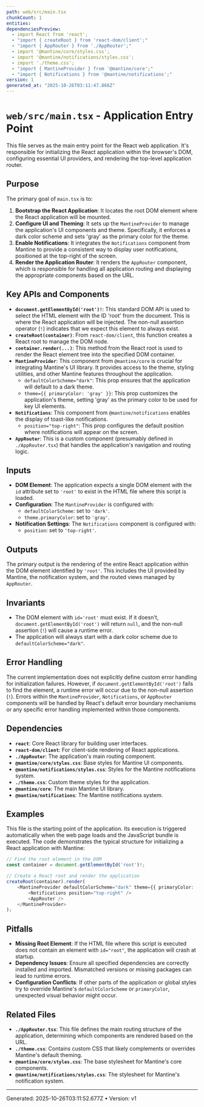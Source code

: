 ```yaml
---
path: web/src/main.tsx
chunkCount: 1
entities:
dependenciesPreview:
  - import React from 'react';
  - "import { createRoot } from 'react-dom/client';"
  - "import { AppRouter } from './AppRouter';"
  - import '@mantine/core/styles.css';
  - import '@mantine/notifications/styles.css';
  - import './theme.css';
  - "import { MantineProvider } from '@mantine/core';"
  - "import { Notifications } from '@mantine/notifications';"
version: 1
generated_at: "2025-10-26T03:11:47.866Z"
---
```

# `web/src/main.tsx` - Application Entry Point

This file serves as the main entry point for the React web application. It's responsible for initializing the React application within the browser's DOM, configuring essential UI providers, and rendering the top-level application router.

## Purpose

The primary goal of `main.tsx` is to:

1.  **Bootstrap the React Application**: It locates the root DOM element where the React application will be mounted.
2.  **Configure UI and Theming**: It sets up the `MantineProvider` to manage the application's UI components and theme. Specifically, it enforces a dark color scheme and sets 'gray' as the primary color for the theme.
3.  **Enable Notifications**: It integrates the `Notifications` component from Mantine to provide a consistent way to display user notifications, positioned at the top-right of the screen.
4.  **Render the Application Router**: It renders the `AppRouter` component, which is responsible for handling all application routing and displaying the appropriate components based on the URL.

## Key APIs and Components

*   **`document.getElementById('root')!`**: This standard DOM API is used to select the HTML element with the ID 'root' from the document. This is where the React application will be injected. The non-null assertion operator (`!`) indicates that we expect this element to always exist.
*   **`createRoot(container)`**: From `react-dom/client`, this function creates a React root to manage the DOM node.
*   **`container.render(...)`**: This method from the React root is used to render the React element tree into the specified DOM container.
*   **`MantineProvider`**: This component from `@mantine/core` is crucial for integrating Mantine's UI library. It provides access to the theme, styling utilities, and other Mantine features throughout the application.
    *   `defaultColorScheme="dark"`: This prop ensures that the application will default to a dark theme.
    *   `theme={{ primaryColor: 'gray' }}`: This prop customizes the application's theme, setting 'gray' as the primary color to be used for key UI elements.
*   **`Notifications`**: This component from `@mantine/notifications` enables the display of toast-like notifications.
    *   `position="top-right"`: This prop configures the default position where notifications will appear on the screen.
*   **`AppRouter`**: This is a custom component (presumably defined in `./AppRouter.tsx`) that handles the application's navigation and routing logic.

## Inputs

*   **DOM Element**: The application expects a single DOM element with the `id` attribute set to `'root'` to exist in the HTML file where this script is loaded.
*   **Configuration**: The `MantineProvider` is configured with:
    *   `defaultColorScheme`: set to `'dark'`.
    *   `theme.primaryColor`: set to `'gray'`.
*   **Notification Settings**: The `Notifications` component is configured with:
    *   `position`: set to `'top-right'`.

## Outputs

The primary output is the rendering of the entire React application within the DOM element identified by `'root'`. This includes the UI provided by Mantine, the notification system, and the routed views managed by `AppRouter`.

## Invariants

*   The DOM element with `id='root'` must exist. If it doesn't, `document.getElementById('root')` will return `null`, and the non-null assertion (`!`) will cause a runtime error.
*   The application will always start with a dark color scheme due to `defaultColorScheme="dark"`.

## Error Handling

The current implementation does not explicitly define custom error handling for initialization failures. However, if `document.getElementById('root')` fails to find the element, a runtime error will occur due to the non-null assertion (`!`). Errors within the `MantineProvider`, `Notifications`, or `AppRouter` components will be handled by React's default error boundary mechanisms or any specific error handling implemented within those components.

## Dependencies

*   **`react`**: Core React library for building user interfaces.
*   **`react-dom/client`**: For client-side rendering of React applications.
*   **`./AppRouter`**: The application's main routing component.
*   **`@mantine/core/styles.css`**: Base styles for Mantine UI components.
*   **`@mantine/notifications/styles.css`**: Styles for the Mantine notifications system.
*   **`./theme.css`**: Custom theme styles for the application.
*   **`@mantine/core`**: The main Mantine UI library.
*   **`@mantine/notifications`**: The Mantine notifications system.

## Examples

This file is the starting point of the application. Its execution is triggered automatically when the web page loads and the JavaScript bundle is executed. The code demonstrates the typical structure for initializing a React application with Mantine:

```typescript
// Find the root element in the DOM
const container = document.getElementById('root')!;

// Create a React root and render the application
createRoot(container).render(
    <MantineProvider defaultColorScheme="dark" theme={{ primaryColor: 'gray' }}>
        <Notifications position="top-right" />
        <AppRouter />
    </MantineProvider>
);
```

## Pitfalls

*   **Missing Root Element**: If the HTML file where this script is executed does not contain an element with `id="root"`, the application will crash at startup.
*   **Dependency Issues**: Ensure all specified dependencies are correctly installed and imported. Mismatched versions or missing packages can lead to runtime errors.
*   **Configuration Conflicts**: If other parts of the application or global styles try to override Mantine's `defaultColorScheme` or `primaryColor`, unexpected visual behavior might occur.

## Related Files

*   **`./AppRouter.tsx`**: This file defines the main routing structure of the application, determining which components are rendered based on the URL.
*   **`./theme.css`**: Contains custom CSS that likely complements or overrides Mantine's default theming.
*   **`@mantine/core/styles.css`**: The base stylesheet for Mantine's core components.
*   **`@mantine/notifications/styles.css`**: The stylesheet for Mantine's notification system.

---
Generated: 2025-10-26T03:11:52.677Z  •  Version: v1
